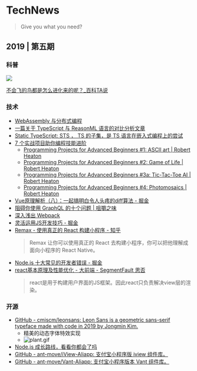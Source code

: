 # TechNews

> Give you what you need?

## 2019 | 第五期

### 科普

![](https://cache.amap.com/ecology/tool/antmove/web/assets/qr/b3119313b07eca80da7391309a2397dda04483f7.png)

[不会飞的鸟都是怎么进化来的呢？_百科TA说](https://baike.baidu.com/tashuo/browse/content?id=c305a5b02ef5636eda20b66a&fromModule=pcArticleMoreRecommend)

### 技术

* [ WebAssembly 与分布式编程](https://medium.com/perlin-network/turning-existing-webassembly-applications-into-distributed-programs-33b817462aa6)
* [一篇关于 TypeScript 与 ReasonML 语言的对比分析文章](https://blog.dubenko.dev/typescript-vs-reason/)
* [Static TypeScript:  STS ， TS 的子集，是 TS 语言在嵌入式编程上的尝试](https://www.microsoft.com/en-us/research/publication/static-typescript/)
* [7 个实战项目助你编程技能进阶](https://robertheaton.com/2018/12/08/programming-projects-for-advanced-beginners/)
  * [Programming Projects for Advanced Beginners #1: ASCII art \| Robert Heaton](https://robertheaton.com/2018/06/12/programming-projects-for-advanced-beginners-ascii-art/)
  * [Programming Projects for Advanced Beginners #2: Game of Life \| Robert Heaton](https://robertheaton.com/2018/07/20/project-2-game-of-life/)
  * [Programming Projects for Advanced Beginners #3a: Tic-Tac-Toe AI \| Robert Heaton](https://robertheaton.com/2018/10/09/programming-projects-for-advanced-beginners-3-a/)
  * [Programming Projects for Advanced Beginners #4: Photomosaics \| Robert Heaton](https://robertheaton.com/2018/11/03/programming-project-4-photomosaics/)
* [Vue原理解析（八）：一起搞明白令人头疼的diff算法 - 掘金](https://juejin.im/post/5d596bc7e51d4561e0516aef)
* [阻碍你使用 GraphQL 的十个问题 \| 咀嚼之味](https://jerryzou.com/posts/10-questions-about-graphql/)
* [深入浅出 Webpack](https://mp.weixin.qq.com/s/mXrUXBTTwpc732tMgvL0sw)
* [灵活运用JS开发技巧 - 掘金](https://juejin.im/post/5cc7afdde51d456e671c7e48)
* [Remax - 使用真正的 React 构建小程序 - 知乎](https://zhuanlan.zhihu.com/p/79788488)
  > Remax 让你可以使用真正的 React 去构建小程序，你可以把他理解成面向小程序的 React Native。
* [Node.js 十大常见的开发者错误 - 掘金](https://juejin.im/post/5d632344f265da03af19de81)
* [react基本原理及性能优化 - 大前端 - SegmentFault 思否](https://segmentfault.com/a/1190000015648248)
  > react是用于构建用户界面的JS框架。因此react只负责解决view层的渲染。

### 开源

* [GitHub - cmiscm/leonsans: Leon Sans is a geometric sans-serif typeface made with code in 2019 by Jongmin Kim.](https://github.com/cmiscm/leonsans)
  * 精美的动态字体特效实现
  *  ![plant.gif](https://raw.githubusercontent.com/cmiscm/leonsans/gh-pages/screenshot/plant.gif)
* [Node.js 成长路线，看看你都会了吗](https://github.com/aliyr/Nodejs-Developer-Roadmap)
* [GitHub - ant-move/iView-Aliapp: 支付宝小程序版 iview 组件库。](https://github.com/ant-move/iView-Aliapp)
* [GitHub - ant-move/Vant-Aliapp: 支付宝小程序版本 Vant 组件库。](https://github.com/ant-move/Vant-Aliapp)